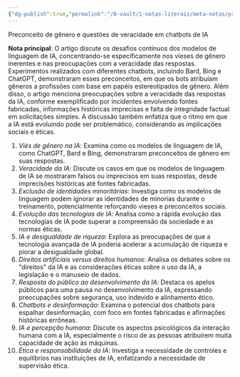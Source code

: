 ```yaml
---
{"dg-publish":true,"permalink":"/0-vault/1-notas-literais/meta-notas/preconceito-de-genero-e-questoes-de-veracidade-em-chatbots-de-ia/","dgHomeLink":true,"dgShowLocalGraph":true,"dgShowFileTree":true,"dgEnableSearch":true}
---
```


Preconceito de gênero e questões de veracidade em chatbots de IA

**Nota principal**: O artigo discute os desafios contínuos dos modelos de linguagem de IA, concentrando-se especificamente nos vieses de gênero inerentes e nas preocupações com a veracidade das respostas. Experimentos realizados com diferentes chatbots, incluindo Bard, Bing e ChatGPT, demonstraram esses preconceitos, em que os bots atribuíam gêneros a profissões com base em papéis estereotipados de gênero. Além disso, o artigo menciona preocupações sobre a veracidade das respostas da IA, conforme exemplificado por incidentes envolvendo fontes fabricadas, informações históricas imprecisas e falta de integridade factual em solicitações simples. A discussão também enfatiza que o ritmo em que a IA está evoluindo pode ser problemático, considerando as implicações sociais e éticas.


1. *Viés de gênero na IA*: Examina como os modelos de linguagem de IA, como ChatGPT, Bard e Bing, demonstraram preconceitos de gênero em suas respostas. 
2. *Veracidade da IA*: Discute os casos em que os modelos de linguagem de IA se mostraram falsos ou imprecisos em suas respostas, desde imprecisões históricas até fontes fabricadas.
3. *Exclusão de identidades minoritárias*: Investiga como os modelos de linguagem podem ignorar as identidades de minorias durante o treinamento, potencialmente reforçando vieses e preconceitos sociais.
4. *Evolução das tecnologias de IA*: Analisa como a rápida evolução das tecnologias de IA pode superar a compreensão da sociedade e as normas éticas.
5. *IA e desigualdade de riqueza*: Explora as preocupações de que a tecnologia avançada de IA poderia acelerar a acumulação de riqueza e piorar a desigualdade global.
6. *Direitos artificiais versus direitos humanos*: Analisa os debates sobre os "direitos" da IA e as considerações éticas sobre o uso da IA, a legislação e o manuseio de dados.
7. *Resposta do público ao desenvolvimento da IA*: Destaca os apelos públicos para uma pausa no desenvolvimento da IA, expressando preocupações sobre segurança, uso indevido e alinhamento ético.
8. *Chatbots e desinformação*: Examina o potencial dos chatbots para espalhar desinformação, com foco em fontes fabricadas e afirmações históricas errôneas.
9. *IA e percepção humana*: Discute os aspectos psicológicos da interação humana com a IA, especialmente o risco de as pessoas atribuírem muita capacidade de ação às máquinas.
10. *Ética e responsabilidade da IA*: Investiga a necessidade de controles e equilíbrios nas instituições de IA, enfatizando a necessidade de supervisão ética.
